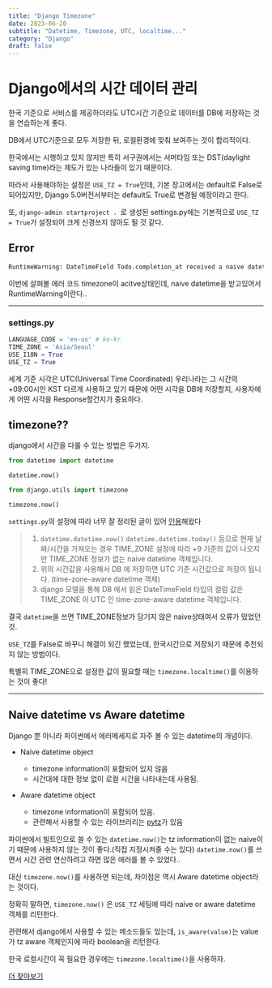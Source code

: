 ```yaml
---
title: "Django Timezone"
date: 2023-06-20
subtitle: "Datetime, Timezone, UTC, localtime..."
category: "Django"
draft: false
---
```


# Django에서의 시간 데이터 관리

한국 기준으로 서비스를 제공하더라도 UTC시간 기준으로 데이터를 DB에 저장하는 것을 연습하는게 좋다.

DB에서 UTC기준으로 모두 저장한 뒤, 로컬환경에 맞춰 보여주는 것이 합리적이다.

한국에서는 시행하고 있지 않지만 특히 서구권에서는 서머타임 또는 DST(daylight saving time)라는 제도가 있는 나라들이 있기 때문이다.

따라서 사용해야하는 설정은 `USE_TZ = True`인데, 기본 장고에서는 default로 False로 되어있지만, Django 5.0버전서부터는 default도 True로 변경될 예정이라고 한다.

또, `django-admin startproject . `로 생성된 settings.py에는 기본적으로 `USE_TZ = True`가 설정되어 크게 신경쓰지 않아도 될 것 같다.

## Error

```bash
RuntimeWarning: DateTimeField Todo.completion_at received a naive datetime (2023-05-01 10:28:23.406706) while time zone support is active. warnings.warn ...
```

이번에 살펴볼 에러 코드
timezone이 acitve상태인데, naive datetime을 받고있어서 RuntimeWarning이란다..

---

### settings.py

```python
LANGUAGE_CODE = 'en-us' # ko-kr
TIME_ZONE = 'Asia/Seoul'
USE_I18N = True
USE_TZ = True
```

세계 기준 시각은 UTC(Universal Time Coordinated)
우리나라는 그 시간의 +09:00시인 KST
다르게 사용하고 있기 때문에 어떤 시각을 DB에 저장할지, 사용자에게 어떤 시각을 Response할건지가 중요하다.

## timezone??

django에서 시간을 다룰 수 있는 방법은 두가지.

```python
from datetime import datetime

datetime.now()
```

```python
from django.utils import timezone

timezone.now()
```

`settings.py`의 설정에 따라 너무 잘 정리된 글이 있어 [인용](https://8percent.github.io/2017-05-31/django-timezone-problem/)해왔다

> 1. `datetime.datetime.now()` `datetime.datetime.today()` 등으로 현재 날짜/시간을 가져오는 경우 TIME_ZONE 설정에 따라 +9 기준의 값이 나오지만 TIME_ZONE 정보가 없는 naive datetime 객체입니다.
> 2. 위의 시간값을 사용해서 DB 에 저장하면 UTC 기준 시간값으로 저장이 됩니다. (time-zone-aware datetime 객체)
> 3. django 모델을 통해 DB 에서 읽은 DateTimeField 타입의 컬럼 값은 TIME_ZONE 이 UTC 인 time-zone-aware datetime 객체입니다.

결국 `datetime`을 쓰면 TIME_ZONE정보가 담기지 않은 naive상태여서 오류가 떴었던 것.

`USE_TZ`를 False로 바꾸니 해결이 되긴 했었는데, 한국시간으로 저장되기 때문에 추천되지 않는 방법이다.

특별히 TIME_ZONE으로 설정한 값이 필요할 때는 `timezone.localtime()`를 이용하는 것이 좋다!

---

## Naive datetime vs Aware datetime

Django 뿐 아니라 파이썬에서 에러메세지로 자주 볼 수 있는 datetime의 개념이다.

- Naive datetime object

  - timezone information이 포함되어 있지 않음
  - 시간대에 대한 정보 없이 로컬 시간을 나타내는데 사용됨.

- Aware datetime object
  - timezone information이 포함되어 있음.
  - 관련해서 사용할 수 있는 라이브러리는 [pytz](https://pypi.org/project/pytz/)가 있음

파이썬에서 빌트인으로 쓸 수 있는 `datetime.now()`는 tz information이 없는 naive이기 때문에 사용하지 않는 것이 좋다.(직접 지정시켜줄 수는 있다)
`datetime.now()`를 쓰면서 시간 관련 연산하려고 하면 많은 에러를 볼 수 있었다..

대신 `timezone.now()`를 사용하면 되는데, 차이점은 역시 Aware datetime object라는 것이다.

정확히 말하면, `timezone.now()` 은 `USE_TZ` 세팅에 따라 naive or aware datetime 객체를 리턴한다.

관련해서 django에서 사용할 수 있는 메소드들도 있는데, `is_aware(value)`는 value가 tz aware 객체인지에 따라 boolean을 리턴한다.

한국 로컬시간이 꼭 필요한 경우에는 `timezone.localtime()`을 사용하자.

[더 찾아보기](https://docs.djangoproject.com/en/4.2/ref/utils/#module-django.utils.timezone)

<br/>

